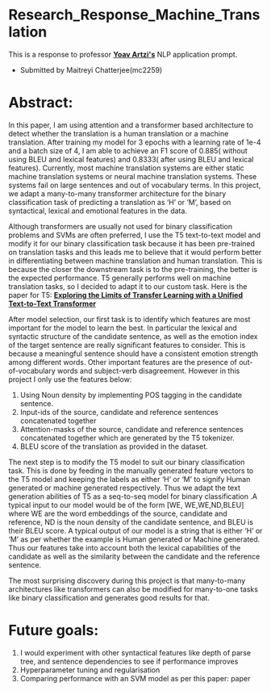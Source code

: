 # Research_Response_Machine_Translation

This is a response to professor  <a href="https://yoavartzi.com/"><strong>Yoav Artzi's</strong></a> NLP application prompt.

- Submitted by Maitreyi Chatterjee(mc2259)

# Abstract:
In this paper, I am using attention and a transformer based architecture to detect whether the translation is a human translation or a machine translation. After training my model for 3 epochs with a learning rate of 1e-4 and a batch size of 4, I am able to achieve an F1 score of 0.885( without using BLEU and lexical features) and 0.8333( after using BLEU and lexical features). Currently, most machine translation systems are either static machine translation systems or neural machine translation systems. These systems fail on large sentences and out of vocabulary terms. In this project, we adapt a many-to-many transformer architecture for the binary classification task of predicting a translation as ‘H’ or ‘M’, based on syntactical, lexical and emotional features in the data.

 Although transformers are usually not used for binary classification problems and SVMs are often preferred, I use the T5 text-to-text model  and modify it for our binary classification task because it has been pre-trained on  translation tasks and this leads me to believe that it would perform better in differentiating between machine translation and human translation. This is because the closer the downstream task is to the pre-training, the better is the expected performance. T5  generally performs well on machine translation tasks, so I decided to adapt it to our custom task. Here is the paper for T5: 
 <a href="https://arxiv.org/abs/1910.10683"><strong>Exploring the Limits of Transfer Learning with a Unified Text-to-Text Transformer</strong></a>

After model selection, our first task is to identify which features are most important for the model to learn the best. In particular the lexical and syntactic structure of the candidate sentence, as well as the emotion index of the target sentence are really significant features to consider. This is because a meaningful sentence should have a consistent emotion strength among different words. Other important features are the presence of out-of-vocabulary words and subject-verb disagreement. However in this project I only use the features below:
1.	Using Noun density by implementing POS tagging in the candidate sentence.
2.	Input-ids of the source, candidate and reference sentences concatenated together
3.	Attention-masks of the source, candidate and reference sentences concatenated together which are generated by the T5 tokenizer.
4.	BLEU score of the translation as provided in the dataset.

The next step is to modify the T5 model to suit our binary classification task. This is done by feeding in the manually generated feature vectors to the T5 model and keeping the labels as either ‘H’ or ‘M’ to signify Human generated or machine generated respectively. Thus we adapt the text generation abilities of T5 as a seq-to-seq model for binary classification .A typical input to our model would be of the form [WE, WE,WE,ND,BLEU] where WE are the word embeddings of the source, candidate and reference, ND is the noun density of the candidate sentence, and BLEU is their BLEU score. A typical output of our model is a string that is either ‘H’ or ‘M’ as per whether the example is Human generated or Machine generated. Thus our features take into account both the lexical capabilities of the candidate as well as the similarity between the candidate and the reference sentence.

The most surprising discovery during this project is that many-to-many architectures like transformers can also be modified for many-to-one tasks like binary classification and generates good results for that. 

# Future goals:
1.	I would experiment with other syntactical features like depth of parse tree, and sentence dependencies to see if performance improves
2.	Hyperparameter tuning and regularisation
3.	Comparing performance with an SVM model as per this paper: paper
